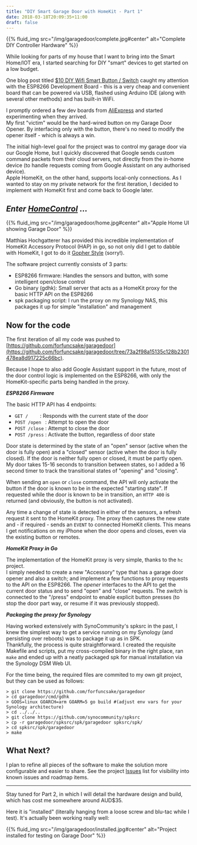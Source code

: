 ```yaml
---
title: "DIY Smart Garage Door with HomeKit - Part 1"
date: 2018-03-18T20:09:35+11:00
draft: false
---
```


{{% fluid_img src="/img/garagedoor/complete.jpg#center" alt="Complete DIY Controller Hardware" %}}

While looking for parts of my house that I want to bring into the Smart Home/IOT era, I started searching for DIY "smart" devices to get started on a low budget.  
  
One blog post titled [$10 DIY Wifi Smart Button / Switch](http://www.simpleiothings.com/build-a-10-wifi-smart-button/) caught my attention with the ESP8266 Development Board - this is a very cheap and convenient board that can be powered via USB, flashed using Arduino IDE (along with several other methods) and has built-in WiFi.  
  
I promptly ordered a few dev boards from [AliExpress](https://www.aliexpress.com/item/2015-New-product-Wireless-module-NodeMcu-Lua-Wifi-Nodemcu-WIFI-Network-Development-Board-Based-ESP8266-High/32521100830.html) and started experimenting when they arrived.  
My first "victim" would be the hard-wired button on my Garage Door Opener. By interfacing only with the button, there's no need to modify the opener itself - which is always a win.
  
The initial high-level goal for the project was to control my garage door via our Google Home, but I quickly discovered that Google sends custom command packets from their cloud servers, not directly from the in-home device (to handle requests coming from Google Assistant on any authorised device).  
Apple HomeKit, on the other hand, supports local-only connections. As I wanted to stay on my private network for the first iteration, I decided to implement with HomeKit first and come back to Google later.  

*Enter [HomeControl](https://github.com/brutella/hc)* ...
---

{{% fluid_img src="/img/garagedoor/home.jpg#center" alt="Apple Home UI showing Garage Door" %}}

Matthias Hochgatterer has provided this incredible implementation of HomeKit Accessory Protocol (HAP) in go, so not only did I get to dabble with HomeKit, I got to do it [Gopher Style](https://www.youtube.com/watch?v=uYXX4FCL-uw&t=6) (sorry!).  
  
The software project currently consists of 3 parts:  

- ESP8266 firmware: Handles the sensors and button, with some intelligent open/close control
- Go binary (gdhk): Small server that acts as a HomeKit proxy for the basic HTTP API on the ESP8266
- spk packaging script: I run the proxy on my Synology NAS, this packages it up for simple "installation" and management
  
Now for the code
---
The first iteration of all my code was pushed to [https://github.com/forfuncsake/garagedoor](https://github.com/forfuncsake/garagedoor/tree/73a2f98a15135c128b2301478ea8d917225c66bc).
  
Because I hope to also add Google Assistant support in the future, most of the door control logic is implemented on the ESP8266, with only the HomeKit-specific parts being handled in the proxy.  
  
***ESP8266 Firmware***

The basic HTTP API has 4 endpoints:  

- ` GET /     ` :  Responds with the current state of the door
- `POST /open ` :  Attempt to open the door
- `POST /close` :  Attempt to close the door
- `POST /press` :  Activate the button, regardless of door state

Door state is determined by the state of an "open" sensor (active when the door is fully open) and a "closed" sensor (active when the door is fully closed). If the door is neither fully open or closed, it must be partly open. My door takes 15-16 seconds to transition between states, so I added a 16 second timer to track the transitional states of "opening" and "closing".  
  
When sending an `open` or `close` command, the API will only activate the button if the door is known to be in the expected "starting state". If requested while the door is known to be in transition, an `HTTP 400` is returned (and obviously, the button is not activated).  
  
Any time a change of state is detected in either of the sensors, a refresh request it sent to the HomeKit proxy. The proxy then captures the new state and - if required - sends an `EVENT` to connected HomeKit clients. This means I get notifications on my iPhone when the door opens and closes, even via the existing button or remotes.  
  
***HomeKit Proxy in Go***

The implementation of the HomeKit proxy is very simple, thanks to the `hc` project.  
I simply needed to create a new "Accessory" type that has a garage door opener and also a switch; and implement a few functions to proxy requests to the API on the ESP8266. The *opener* interfaces to the API to get the current door status and to send "open" and "close" requests. The *switch* is connected to the "/press" endpoint to enable explicit button presses (to stop the door part way, or resume if it was previously stopped).

***Packaging the proxy for Synology***

Having worked extensively with SynoCommunity's spksrc in the past, I knew the simplest way to get a service running on my Synology (and persisting over reboots) was to package it up as in SPK.  
Thankfully, the process is quite straightforward. I created the requisite Makefile and scripts, put my cross-compiled binary in the right place, ran `make` and ended up with a neatly packaged spk for manual installation via the Synology DSM Web UI.  

For the time being, the required files are commited to my own git project, but they can be used as follows:  

```
> git clone https://github.com/forfuncsake/garagedoor
> cd garagedoor/cmd/gdhk
> GOOS=linux GOARCH=arm GOARM=5 go build #(adjust env vars for your Synology architecture)
> cd ../../..
> git clone https://github.com/synocommunity/spksrc
> cp -r garagedoor/spksrc/spk/garagedoor spksrc/spk/
> cd spksrc/spk/garagedoor
> make
```

What Next?
---

I plan to refine all pieces of the software to make the solution more configurable and easier to share. See the project [Issues](https://github.com/forfuncsake/garagedoor/issues) list for visibility into known issues and roadmap items.
  
---

Stay tuned for Part 2, in which I will detail the hardware design and build, which has cost me somewhere around AUD$35.

Here it is "installed" (literally hanging from a loose screw and blu-tac while I test). It's actually been working really well:

{{% fluid_img src="/img/garagedoor/installed.jpg#center" alt="Project installed for testing on Garage Door" %}}